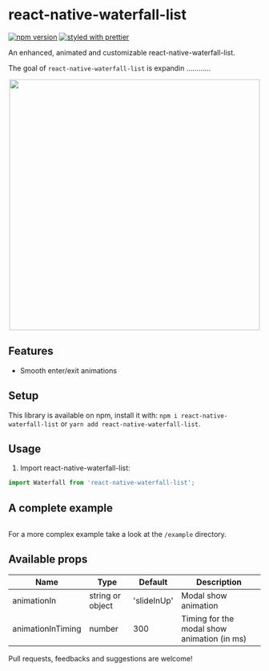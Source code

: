 # react-native-waterfall-list

[![npm version](https://badge.fury.io/js/react-native-modal.svg)](https://github.com/zhuliminl/react-native-waterfallList)
[![styled with prettier](https://img.shields.io/badge/styled_with-prettier-ff69b4.svg)](https://github.com/prettier/prettier)

An enhanced, animated and customizable react-native-waterfall-list.

The goal of `react-native-waterfall-list` is expandin ............

<p align="center">
<img src="/gif/pr_ios.gif" height="500" />
</p>

## Features

- Smooth enter/exit animations

## Setup

This library is available on npm, install it with: `npm i react-native-waterfall-list` or `yarn add react-native-waterfall-list`.

## Usage


1.  Import react-native-waterfall-list:

```javascript
import Waterfall from 'react-native-waterfall-list';
```


## A complete example


```javascript
```

For a more complex example take a look at the `/example` directory.

## Available props

| Name                           | Type             | Default                        | Description                                                                                                                                |
| ------------------------------ | ---------------- | ------------------------------ | ------------------------------------------------------------------------------------------------------------------------------------------ |
| animationIn                    | string or object | 'slideInUp'                    | Modal show animation                                                                                                                       |
| animationInTiming              | number           | 300                            | Timing for the modal show animation (in ms)                                                                                                |

Pull requests, feedbacks and suggestions are welcome!